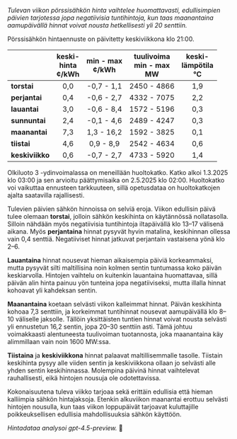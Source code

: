 *Tulevan viikon pörssisähkön hinta vaihtelee huomattavasti, edullisimpien päivien tarjotessa jopa negatiivisia tuntihintoja, kun taas maanantaina aamupäivällä hinnat voivat nousta hetkellisesti yli 20 senttiin.*

Pörssisähkön hintaennuste on päivitetty keskiviikkona klo 21:00.

|          | keski-<br>hinta<br>¢/kWh | min - max<br>¢/kWh | tuulivoima<br>min - max<br>MW | keski-<br>lämpötila<br>°C |
|:-------------|:----------------:|:----------------:|:-------------:|:-------------:|
| **torstai**    |        0,0       |    -0,7 - 1,1     |       2450 - 4866        |           1,9          |
| **perjantai**  |        0,4       |    -0,6 - 2,7     |       4332 - 7075        |           2,2          |
| **lauantai**   |        3,0       |    -0,6 - 8,4     |       1572 - 5196        |           0,3          |
| **sunnuntai**  |        2,4       |    -0,1 - 4,6     |       2489 - 4247        |           0,3          |
| **maanantai**  |        7,3       |    1,3 - 16,2     |       1592 - 3825        |           0,1          |
| **tiistai**    |        4,6       |    0,9 - 8,9      |       2542 - 4634        |           0,6          |
| **keskiviikko**|        0,6       |    -0,7 - 2,7     |       4733 - 5920        |           1,4          |

Olkiluoto 3 -ydinvoimalassa on meneillään huoltokatko. Katko alkoi 1.3.2025 klo 03:00 ja sen arvioitu päättymisaika on 2.5.2025 klo 02:00. Huoltokatko voi vaikuttaa ennusteen tarkkuuteen, sillä opetusdataa on huoltokatkojen ajalta saatavilla rajallisesti.

Tulevien päivien sähkön hinnoissa on selviä eroja. Viikon edullisin päivä tulee olemaan **torstai**, jolloin sähkön keskihinta on käytännössä nollatasolla. Silloin nähdään myös negatiivisia tuntihintoja iltapäivällä klo 13–17 välisenä aikana. Myös **perjantaina** hinnat pysyvät hyvin matalina, keskihinnan ollessa vain 0,4 senttiä. Negatiiviset hinnat jatkuvat perjantain vastaisena yönä klo 2–6.

**Lauantaina** hinnat nousevat hieman aikaisempia päiviä korkeammaksi, mutta pysyvät silti maltillisina noin kolmen sentin tuntumassa koko päivän keskiarvolla. Hintojen vaihtelu on kuitenkin lauantaina huomattavaa, sillä päivän alin hinta painuu yön tunteina jopa negatiiviseksi, mutta illalla hinnat kohoavat yli kahdeksan sentin.

**Maanantaina** koetaan selvästi viikon kalleimmat hinnat. Päivän keskihinta kohoaa 7,3 senttiin, ja korkeimmat tuntihinnat nousevat aamupäivällä klo 8–10 väliselle jaksolle. Tällöin yksittäisten tuntien hinnat voivat nousta selvästi yli ennustetun 16,2 sentin, jopa 20–30 senttiin asti. Tämä johtuu voimakkaasti alentuneesta tuulivoiman tuotannosta, joka maanantaina käy alimmillaan vain noin 1600 MW:ssa.

**Tiistaina** ja **keskiviikkona** hinnat palaavat maltillisemmalle tasolle. Tiistain keskihinta pysyy alle viiden sentin ja keskiviikkona ollaan jo selvästi alle yhden sentin keskihinnassa. Molempina päivinä hinnat vaihtelevat rauhallisesti, eikä hintojen nousuja ole odotettavissa.

Kokonaisuutena tuleva viikko tarjoaa sekä erittäin edullisia että hieman kalliimpia sähkön hintajaksoja. Etenkin alkuviikon maanantai erottuu selvästi hintojen nousulla, kun taas viikon loppupäivät tarjoavat kuluttajille poikkeuksellisen edullisia mahdollisuuksia sähkön käyttöön.

*Hintadataa analysoi gpt-4.5-preview.* 🔌

